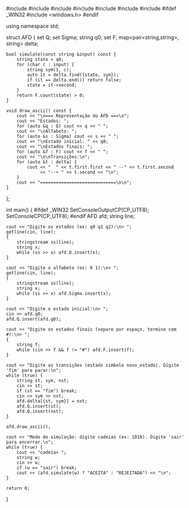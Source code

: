 #include <iostream>
#include <string>
#include <set>
#include <map>
#include <sstream>
#include <vector>
#include <algorithm>
#ifdef _WIN32
#include <windows.h>
#endif

using namespace std;

struct AFD {
    set<string> Q;
    set<string> Sigma;
    string q0;
    set<string> F;
    map<pair<string,string>, string> delta;

    bool simulate(const string &input) const {
        string state = q0;
        for (char c : input) {
            string sym(1, c);
            auto it = delta.find({state, sym});
            if (it == delta.end()) return false;
            state = it->second;
        }
        return F.count(state) > 0;
    }

    void draw_ascii() const {
        cout << "\n=== Representação do AFD ===\n";
        cout << "Estados: ";
        for (auto &q : Q) cout << q << " ";
        cout << "\nAlfabeto: ";
        for (auto &s : Sigma) cout << s << " ";
        cout << "\nEstado inicial: " << q0;
        cout << "\nEstados finais: ";
        for (auto &f : F) cout << f << " ";
        cout << "\n\nTransições:\n";
        for (auto &t : delta) {
            cout << "  " << t.first.first << " --" << t.first.second 
                 << "--> " << t.second << "\n";
        }
        cout << "=============================\n\n";
    }
};

int main() {
    #ifdef _WIN32
    SetConsoleOutputCP(CP_UTF8);
    SetConsoleCP(CP_UTF8);
    #endif
    AFD afd;
    string line;

    cout << "Digite os estados (ex: q0 q1 q2):\n> ";
    getline(cin, line);
    {
        stringstream ss(line);
        string x;
        while (ss >> x) afd.Q.insert(x);
    }

    cout << "Digite o alfabeto (ex: 0 1):\n> ";
    getline(cin, line);
    {
        stringstream ss(line);
        string x;
        while (ss >> x) afd.Sigma.insert(x);
    }

    cout << "Digite o estado inicial:\n> ";
    cin >> afd.q0;
    afd.Q.insert(afd.q0);

    cout << "Digite os estados finais (separe por espaço, termine com #):\n> ";
    {
        string f;
        while (cin >> f && f != "#") afd.F.insert(f);
    }

    cout << "Digite as transições (estado simbolo novo_estado). Digite 'fim' para parar:\n";
    while (true) {
        string st, sym, nxt;
        cin >> st;
        if (st == "fim") break;
        cin >> sym >> nxt;
        afd.delta[{st, sym}] = nxt;
        afd.Q.insert(st);
        afd.Q.insert(nxt);
    }

    afd.draw_ascii();

    cout << "Modo de simulação: digite cadeias (ex: 1010). Digite 'sair' para encerrar.\n";
    while (true) {
        cout << "cadeia> ";
        string w;
        cin >> w;
        if (w == "sair") break;
        cout << (afd.simulate(w) ? "ACEITA" : "REJEITADA") << "\n";
    }

    return 0;
}
